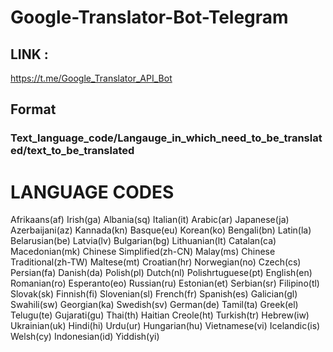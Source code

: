 # Google-Translator-Bot-Telegram
## LINK :
https://t.me/Google_Translator_API_Bot

## Format

### Text_language_code/Langauge_in_which_need_to_be_translated/text_to_be_translated


# LANGUAGE CODES
Afrikaans(af)				Irish(ga)
Albania(sq)							Italian(it)
Arabic(ar)							Japanese(ja)
Azerbaijani(az)						Kannada(kn)
Basque(eu)							Korean(ko)
Bengali(bn)							Latin(la)
Belarusian(be)						Latvia(lv)
Bulgarian(bg)						Lithuanian(lt)
Catalan(ca)							Macedonian(mk)
Chinese Simplified(zh-CN)			Malay(ms)
Chinese Traditional(zh-TW)			Maltese(mt)
Croatian(hr)						Norwegian(no)
Czech(cs)							Persian(fa)
Danish(da)							Polish(pl)
Dutch(nl)							Polishrtuguese(pt)
English(en)							Romanian(ro)
Esperanto(eo)						Russian(ru)
Estonian(et)						Serbian(sr)
Filipino(tl)						Slovak(sk)
Finnish(fi)							Slovenian(sl)
French(fr)							Spanish(es)
Galician(gl)						Swahili(sw)
Georgian(ka)						Swedish(sv)
German(de)							Tamil(ta)
Greek(el)							Telugu(te)
Gujarati(gu)						Thai(th)
Haitian Creole(ht)					Turkish(tr)
Hebrew(iw)							Ukrainian(uk)
Hindi(hi)							Urdu(ur)
Hungarian(hu)						Vietnamese(vi)
Icelandic(is)						Welsh(cy)
Indonesian(id)						Yiddish(yi)
